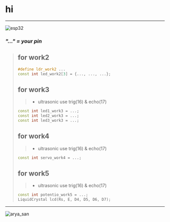 # hi
----
![esp32](https://cdn.discordapp.com/attachments/819070568946991129/1209406404474179584/Messenger_creation_17d842cf-e247-4237-94be-2d60e7207c67.png?ex=65e6ce7c&is=65d4597c&hm=13e590e7c5008b4842cb9c0a36f0490504319671af34cfce3ef7177b350edef3&)
### ***"..." = your pin***
> ## for work2
>```cpp
> #define ldr_work2 ...
> const int led_work2[3] = {..., ..., ...};
>```
> ## for work3
>> - ultrasonic use trig(16) & echo(17)
>```cpp
> const int led1_work3 = ...;
> const int led2_work3 = ...;
> const int led3_work3 = ...;
> ```
> ## for work4
>> - ultrasonic use trig(16) & echo(17)
>```cpp
> const int servo_work4 = ...;
>```
> ## for work5
>> - ultrasonic use trig(16) & echo(17)
>
>```cpp
> const int potentio_work5 = ...;
> LiquidCrystal lcd(Rs, E, D4, D5, D6, D7);
>```
---
![arya_san](https://cdn.discordapp.com/attachments/819070568946991129/1209407415548772392/FB_IMG_1707177305376.jpg?ex=65e6cf6d&is=65d45a6d&hm=954bac07eab13970fdd4dd2f56e6adf964325fe1a558a2e6992c44fc21d49689&)

